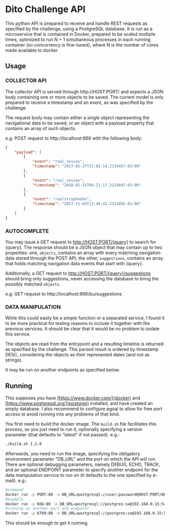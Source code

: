 # Dito Challenge API #

This python API is prepared to receive and handle REST requests as specified by the challenge, using a PostgreSQL database. It is run as a microservice that is contained in Docker, prepared to be scaled multiple times, optimized to run N + 1 simultaneous processes in each running container (so concurrency is fine-tuned), where N is the number of cores made available to docker.

## Usage ##

### COLLECTOR API ###

The collector API is served through http://HOST:PORT/ and expects a JSON body containing one or more objects to be saved. The current model is only prepared to receive a timestamp and an event, as was specified by the challenge.

The request body may contain either a single object representing the navigational data to be saved, or an object with a payload property that contains an array of such objects.

e.g: POST request to http://localhost:666 with the following body:
```json
{
	"payload": [
		{
			"event": "raul_seixas",
			"timestamp": "2017-02-27T21:02:14.2133457-03:00"
		},
		{
			"event": "raul_seixas",
			"timestamp": "2018-01-31T04:21:17.3124847-03:00"
		},
		{
			"event": "raulstrophedon",
			"timestamp": "2017-11-03T12:46:42.2311892-03:00"
		}
	]
}
```

### AUTOCOMPLETE ###

You may issue a GET request to [http://HOST:PORT/{query}](http://HOST:PORT/{query}) to search for {query}. The response should be a JSON object that may contain up to two properties: one, `objects`, contains an array with every matching navigation data stored through the POST API; the other, `suggestions`, contains an array that holds matching navigation data events that start with {query}.

Additionally, a GET request to [http://HOST:PORT/{query}/suggestions](http://HOST:PORT/{query}/suggestions) should bring only suggestions, never accessing the database to bring the possibly matched `objects`.

e.g: GET request to http://localhost:666/bu/suggestions

### DATA MANIPULATION ###

While this could easily be a simple function or a separated service, I found it to be more practical for testing reasons to include it together with the previous services. It should be clear that it would be no problem to isolate this service.

The objects are read from the entrypoint and a resulting timeline is returned as specified by the challenge. This parsed result is ordered by timestamp DESC, considering the objects as their represented dates (and not as strings).

It may be run on another endpoints as specified below.

## Running ##

This supposes you have [https://www.docker.com/](docker) and [https://www.postgresql.org/](postgres) installed, and have created an empty database. I also recommend to configure pgsql to allow for free port access to avoid running into any problems of that kind.

You first need to build the docker image. The `build.sh` file facilitates this process, so you just need to run it, optionally specifying a version parameter (that defaults to "latest" if not passed).
e.g.:
```bash
./build.sh 1.2.0
```

Afterwards, you need to run the image, specifying the obligatory environment parameter "DB_URL" and the port on which the API will run. There are optional debugging parameters, namely DEBUG, ECHO, TRACK, and an optional ENDPOINT parameter to specify another endpoint for the data manipulation service to run on (it defaults to the one specified by e-mail).
e.g.:
```bash
#command
docker run -p PORT:80 -e DB_URL=postgresql://user:password@HOST:PORT/DBNAME vihainen-rest:latest
#example
docker run -p 666:80 -e DB_URL=postgresql://postgres:sa@192.168.0.15:5432/dito vihainen-rest:latest
#running on another port and endpoint
docker run -p 6789:80 -e DB_URL=postgresql://postgres:sa@192.168.0.15:5432/dito -e ENDPOINT=https://example.api.endpoint/dito/payload vihainen-rest:latest
```

This should be enough to get it running.
